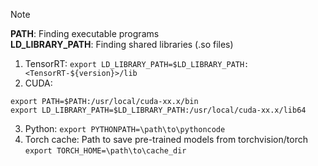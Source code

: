 > [!NOTE]
> **PATH**: Finding executable programs <br>
> **LD_LIBRARY_PATH**: Finding shared libraries (.so files)
1. TensorRT: `export LD_LIBRARY_PATH=$LD_LIBRARY_PATH:<TensorRT-${version}>/lib`
2. CUDA:
```
export PATH=$PATH:/usr/local/cuda-xx.x/bin
export LD_LIBRARY_PATH=$LD_LIBRARY_PATH:/usr/local/cuda-xx.x/lib64
```
3. Python: `export PYTHONPATH=\path\to\pythoncode`
4. Torch cache: Path to save pre-trained models from torchvision/torch <br>
`export TORCH_HOME=\path\to\cache_dir`
